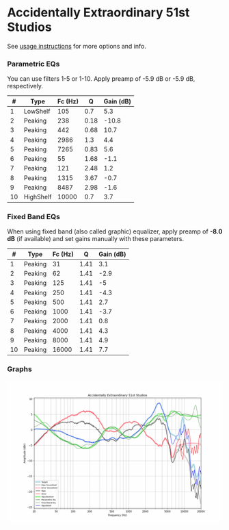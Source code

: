 # Accidentally Extraordinary 51st Studios
See [usage instructions](https://github.com/jaakkopasanen/AutoEq#usage) for more options and info.

### Parametric EQs
You can use filters 1-5 or 1-10. Apply preamp of -5.9 dB or -5.9 dB, respectively.

|   # | Type      |   Fc (Hz) |    Q |   Gain (dB) |
|-----|-----------|-----------|------|-------------|
|   1 | LowShelf  |       105 | 0.7  |         5.3 |
|   2 | Peaking   |       238 | 0.18 |       -10.8 |
|   3 | Peaking   |       442 | 0.68 |        10.7 |
|   4 | Peaking   |      2986 | 1.3  |         4.4 |
|   5 | Peaking   |      7265 | 0.83 |         5.6 |
|   6 | Peaking   |        55 | 1.68 |        -1.1 |
|   7 | Peaking   |       121 | 2.48 |         1.2 |
|   8 | Peaking   |      1315 | 3.67 |        -0.7 |
|   9 | Peaking   |      8487 | 2.98 |        -1.6 |
|  10 | HighShelf |     10000 | 0.7  |         3.7 |

### Fixed Band EQs
When using fixed band (also called graphic) equalizer, apply preamp of **-8.0 dB** (if available) and set gains manually with these parameters.

|   # | Type    |   Fc (Hz) |    Q |   Gain (dB) |
|-----|---------|-----------|------|-------------|
|   1 | Peaking |        31 | 1.41 |         3.1 |
|   2 | Peaking |        62 | 1.41 |        -2.9 |
|   3 | Peaking |       125 | 1.41 |        -5   |
|   4 | Peaking |       250 | 1.41 |        -4.3 |
|   5 | Peaking |       500 | 1.41 |         2.7 |
|   6 | Peaking |      1000 | 1.41 |        -3.7 |
|   7 | Peaking |      2000 | 1.41 |         0.8 |
|   8 | Peaking |      4000 | 1.41 |         4.3 |
|   9 | Peaking |      8000 | 1.41 |         4.9 |
|  10 | Peaking |     16000 | 1.41 |         7.7 |

### Graphs
![](./Accidentally%20Extraordinary%2051st%20Studios.png)
